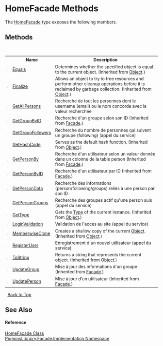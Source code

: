 # HomeFacade Methods
 

The <a href="6fd5566a-5922-cbce-0d8f-f20c0148442b">HomeFacade</a> type exposes the following members.


## Methods
&nbsp;<table><tr><th></th><th>Name</th><th>Description</th></tr><tr><td>![Public method](media/pubmethod.gif "Public method")</td><td><a href="http://msdn2.microsoft.com/en-us/library/bsc2ak47" target="_blank">Equals</a></td><td>
Determines whether the specified object is equal to the current object.
 (Inherited from <a href="http://msdn2.microsoft.com/en-us/library/e5kfa45b" target="_blank">Object</a>.)</td></tr><tr><td>![Protected method](media/protmethod.gif "Protected method")</td><td><a href="http://msdn2.microsoft.com/en-us/library/4k87zsw7" target="_blank">Finalize</a></td><td>
Allows an object to try to free resources and perform other cleanup operations before it is reclaimed by garbage collection.
 (Inherited from <a href="http://msdn2.microsoft.com/en-us/library/e5kfa45b" target="_blank">Object</a>.)</td></tr><tr><td>![Public method](media/pubmethod.gif "Public method")</td><td><a href="7db2f2d5-1974-09fa-ecbb-bb9800e23b1a">GetAllPersons</a></td><td>
Recherche de tout les personnes dont le username (email) ou le nom concorde avec la valeur recherchée</td></tr><tr><td>![Public method](media/pubmethod.gif "Public method")</td><td><a href="5969cfe2-192f-c844-d4b5-29beaed4ea80">GetGroupByID</a></td><td>
Recherche d'un groupe selon son ID
 (Inherited from <a href="e129e5df-7280-1ed4-55ca-df64f514df6a">Facade</a>.)</td></tr><tr><td>![Public method](media/pubmethod.gif "Public method")</td><td><a href="38fe8ff0-4705-4ff9-684f-7055b8eba42a">GetGroupFollowers</a></td><td>
Recherche du nombre de personnes qui suivent un groupe (following) (appel du service)</td></tr><tr><td>![Public method](media/pubmethod.gif "Public method")</td><td><a href="http://msdn2.microsoft.com/en-us/library/zdee4b3y" target="_blank">GetHashCode</a></td><td>
Serves as the default hash function.
 (Inherited from <a href="http://msdn2.microsoft.com/en-us/library/e5kfa45b" target="_blank">Object</a>.)</td></tr><tr><td>![Public method](media/pubmethod.gif "Public method")</td><td><a href="11f842c5-61d5-e3f6-60bb-f397f5c3a724">GetPersonBy</a></td><td>
Recherche d'un utilisateur selon un valeur donnée dans un colonne de la table person
 (Inherited from <a href="e129e5df-7280-1ed4-55ca-df64f514df6a">Facade</a>.)</td></tr><tr><td>![Public method](media/pubmethod.gif "Public method")</td><td><a href="5cacdac9-cf7b-4047-9e33-436607da852d">GetPersonByID</a></td><td>
Recherche d'un utilisateur par ID
 (Inherited from <a href="e129e5df-7280-1ed4-55ca-df64f514df6a">Facade</a>.)</td></tr><tr><td>![Public method](media/pubmethod.gif "Public method")</td><td><a href="8948f97e-833b-4f1f-a657-b29424e49489">GetPersonData</a></td><td>
Recherche des informations (person/following/groups) reliés à une person par son ID</td></tr><tr><td>![Public method](media/pubmethod.gif "Public method")</td><td><a href="7dda5e51-779d-150f-f468-eb8c1ff347c9">GetPersonGroups</a></td><td>
Recherche des groupes actif qu'une person suis (appel du service)</td></tr><tr><td>![Public method](media/pubmethod.gif "Public method")</td><td><a href="http://msdn2.microsoft.com/en-us/library/dfwy45w9" target="_blank">GetType</a></td><td>
Gets the <a href="http://msdn2.microsoft.com/en-us/library/42892f65" target="_blank">Type</a> of the current instance.
 (Inherited from <a href="http://msdn2.microsoft.com/en-us/library/e5kfa45b" target="_blank">Object</a>.)</td></tr><tr><td>![Public method](media/pubmethod.gif "Public method")</td><td><a href="5443d24f-0175-2555-99b8-77f3b6b6d9ae">LoginValidation</a></td><td>
Validation de l'acces au site (appel du service)</td></tr><tr><td>![Protected method](media/protmethod.gif "Protected method")</td><td><a href="http://msdn2.microsoft.com/en-us/library/57ctke0a" target="_blank">MemberwiseClone</a></td><td>
Creates a shallow copy of the current <a href="http://msdn2.microsoft.com/en-us/library/e5kfa45b" target="_blank">Object</a>.
 (Inherited from <a href="http://msdn2.microsoft.com/en-us/library/e5kfa45b" target="_blank">Object</a>.)</td></tr><tr><td>![Public method](media/pubmethod.gif "Public method")</td><td><a href="be9ca609-fe63-452b-27cd-b793d74c4808">RegisterUser</a></td><td>
Enregistrement d'un nouvel utilisateur (appel du service)</td></tr><tr><td>![Public method](media/pubmethod.gif "Public method")</td><td><a href="http://msdn2.microsoft.com/en-us/library/7bxwbwt2" target="_blank">ToString</a></td><td>
Returns a string that represents the current object.
 (Inherited from <a href="http://msdn2.microsoft.com/en-us/library/e5kfa45b" target="_blank">Object</a>.)</td></tr><tr><td>![Public method](media/pubmethod.gif "Public method")</td><td><a href="ba254f63-e850-9044-d8d5-181541303a17">UpdateGroup</a></td><td>
Mise à jour des informations d'un groupe
 (Inherited from <a href="e129e5df-7280-1ed4-55ca-df64f514df6a">Facade</a>.)</td></tr><tr><td>![Public method](media/pubmethod.gif "Public method")</td><td><a href="593fdf70-5582-4f16-dd66-fcf3b2b4b9ea">UpdatePerson</a></td><td>
Mise à jour d'un utilisateur
 (Inherited from <a href="e129e5df-7280-1ed4-55ca-df64f514df6a">Facade</a>.)</td></tr></table>&nbsp;
<a href="#homefacade-methods">Back to Top</a>

## See Also


#### Reference
<a href="6fd5566a-5922-cbce-0d8f-f20c0148442b">HomeFacade Class</a><br /><a href="312ab9cb-8ee9-a582-242b-c0bfc1241eea">PigeonsLibrairy.Facade.Implementation Namespace</a><br />